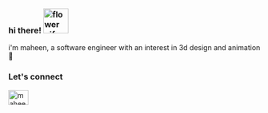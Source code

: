 ### hi there!  <img src="https://i.pinimg.com/originals/f4/b7/0d/f4b70d7305cf77487ff1b7eaf8e29ebd.gif" alt="flower gif" width="50" height="50">

i'm maheen, a software engineer with an interest in 3d design and animation 📼

<h3 align="left">Let's connect</h3>
<p align="left">
<a href="https://linkedin.com/in/maheenrathod" target="blank"><img align="center" src="https://raw.githubusercontent.com/rahuldkjain/github-profile-readme-generator/master/src/images/icons/Social/linked-in-alt.svg" alt="maheenrathod" height="30" width="40" /></a>
</p>
  
<!--
**maheenrathod/maheenrathod** is a ✨ _special_ ✨ repository because its `README.md` (this file) appears on your GitHub profile.

Here are some ideas to get you started:

- 🔭 I’m currently working on ...
- 🌱 I’m currently learning ...
- 👯 I’m looking to collaborate on ...
- 🤔 I’m looking for help with ...
- 💬 Ask me about ...
- 📫 How to reach me: ...
- 😄 Pronouns: ...
- ⚡ Fun fact: ...
-->
